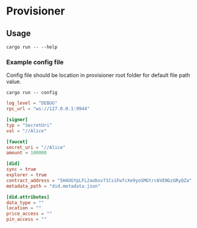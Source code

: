 # Provisioner

## Usage

```shell
cargo run -- --help
```

### Example config file

Config file should be location in provisioner root folder for default file path value.

```shell
cargo run -- config
```

```toml
log_level = "DEBUG"
rpc_url = "ws://127.0.0.1:9944"

[signer]
typ = "SecretUri"
val = "//Alice"

[faucet]
secret_uri = "//Alice"
amount = 100000

[did]
sync = true
explorer = true
contract_address = "5H4UGYpLFL2aobsv71CsiFwfcXe9yoSMGtrc6VENGzGRyQZa"
metadata_path = "did.metadata.json"

[did.attributes]
data_type = ""
location = ""
price_access = ""
pin_access = ""
```
